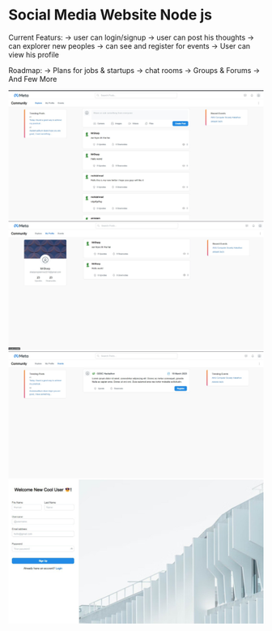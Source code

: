 # Social Media Website Node js

Current Featurs:
-> user can login/signup
-> user can post his thoughts
-> can explorer new peoples
-> can see and register for events
-> User can view his profile

Roadmap:
-> Plans for jobs & startups
-> chat rooms
-> Groups & Forums
-> And Few More

![plot](https://github.com/MrSharpp/Social-Media-Website-Node-js/blob/main/msg-962532966-179234.jpg)
![plot](./msg-962532966-179235.jpg)
![plot](./msg-962532966-179236.jpg)
![plot](./msg-962532966-179237.jpg)
